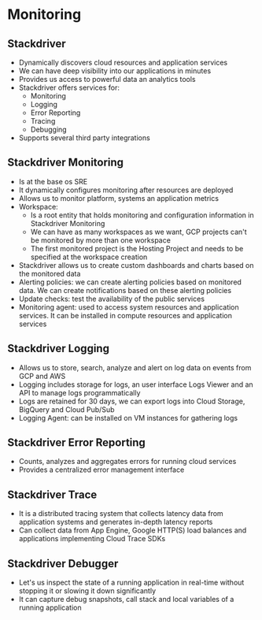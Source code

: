 # Monitoring

## Stackdriver

- Dynamically discovers cloud resources and application services
- We can have deep visibility into our applications in minutes
- Provides us access to powerful data an analytics tools
- Stackdriver offers services for:
    - Monitoring
    - Logging
    - Error Reporting
    - Tracing
    - Debugging
- Supports several third party integrations

## Stackdriver Monitoring

- Is at the base os SRE
- It dynamically configures monitoring after resources are deployed
- Allows us to monitor platform, systems an application metrics
- Workspace:
    - Is a root entity that holds monitoring and configuration information in Stackdriver Monitoring
    - We can have as many workspaces as we want, GCP projects can't be monitored by more than one workspace
    - The first monitored project is the Hosting Project and needs to be specified at the workspace creation
- Stackdriver allows us to create custom dashboards and charts based on the monitored data
- Alerting policies: we can create alerting policies based on monitored data. We can create notifications based on these alerting policies
- Update checks: test the availability of the public services
- Monitoring agent: used to access system resources and application services. It can be installed in compute resources and application services

## Stackdriver Logging

- Allows us to store, search, analyze and alert on log data on events from GCP and AWS
- Logging includes storage for logs, an user interface Logs Viewer and an API to manage logs programmatically
- Logs are retained for 30 days, we can export logs into Cloud Storage, BigQuery and Cloud Pub/Sub
- Logging Agent: can be installed on VM instances for gathering logs

## Stackdriver Error Reporting

- Counts, analyzes and aggregates errors for running cloud services
- Provides a centralized error management interface

## Stackdriver Trace

- It is a distributed tracing system that collects latency data from application systems and generates in-depth latency reports
- Can collect data from App Engine, Google HTTP(S) load balances and applications implementing Cloud Trace SDKs

## Stackdriver Debugger

- Let's us inspect the state of a running application in real-time without stopping it or slowing it down significantly
- It can capture debug snapshots, call stack and local variables of a running application